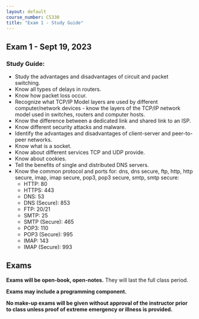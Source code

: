 ```yaml
---
layout: default
course_number: CS330
title: "Exam 1 - Study Guide"
---
```


Exam 1 - Sept 19, 2023
-----------------------

### Study Guide:
- Study the advantages and disadvantages of circuit and packet switching.
- Know all types of delays in routers.
- Know how packet loss occur.
- Recognize what TCP/IP Model layers are used by different computer/network devices - know the layers of the TCP/IP network model used in switches, routers and computer hosts.
- Know the difference between a dedicated link and shared link to an ISP.
- Know different security attacks and malware.
- Identify the advantages and disadvantages of client-server and peer-to-peer networks.
- Know what is a socket.
- Know about different services TCP and UDP provide.
- Know about cookies.
- Tell the benefits of single and distributed DNS servers.
- Know the common protocol and ports for: dns, dns secure, ftp, http, http secure, imap, imap secure, pop3, pop3 secure, smtp, smtp secure:
  - HTTP: 80
  - HTTPS: 443
  - DNS: 53
  - DNS (Secure): 853
  - FTP: 20/21
  - SMTP: 25
  - SMTP (Secure): 465
  - POP3: 110
  - POP3 (Secure): 995
  - IMAP: 143
  - IMAP (Secure): 993

Exams
-----------------

<strong>Exams will be open-book, open-notes.</strong> They will last the full class period.

<strong>Exams may include a programming component.</strong>

<strong>No make-up exams will be given without approval of the instructor prior to class unless proof of extreme emergency or illness is provided.</strong>
